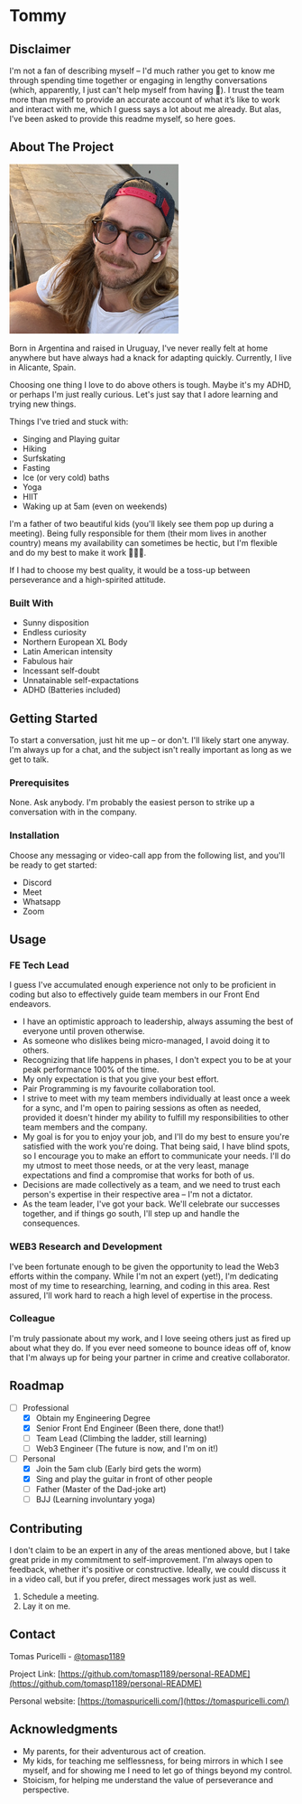 # Tommy

## Disclaimer

I'm not a fan of describing myself – I'd much rather you get to know me through spending time together or engaging in lengthy conversations (which, apparently, I just can't help myself from having 🤣). I trust the team more than myself to provide an accurate account of what it’s like to work and interact with me, which I guess says a lot about me already. But alas, I’ve been asked to provide this readme myself, so here goes.

<!-- ABOUT THE PROJECT -->

## About The Project

<img src="/img/me.jpeg" alt="Me" width="300px">

Born in Argentina and raised in Uruguay, I've never really felt at home anywhere but have always had a knack for adapting quickly. Currently, I live in Alicante, Spain.

Choosing one thing I love to do above others is tough. Maybe it's my ADHD, or perhaps I'm just really curious. Let's just say that I adore learning and trying new things.

Things I've tried and stuck with:

- Singing and Playing guitar
- Hiking
- Surfskating
- Fasting
- Ice (or very cold) baths
- Yoga
- HIIT
- Waking up at 5am (even on weekends)

I'm a father of two beautiful kids (you'll likely see them pop up during a meeting). Being fully responsible for them (their mom lives in another country) means my availability can sometimes be hectic, but I'm flexible and do my best to make it work 👨‍👧‍👦.

If I had to choose my best quality, it would be a toss-up between perseverance and a high-spirited attitude.
### Built With

- Sunny disposition
- Endless curiosity
- Northern European XL Body
- Latin American intensity
- Fabulous hair
- Incessant self-doubt
- Unnatainable self-expactations
- ADHD (Batteries included)

<!-- GETTING STARTED -->

## Getting Started

To start a conversation, just hit me up – or don't. I'll likely start one anyway. I'm always up for a chat, and the subject isn't really important as long as we get to talk.

### Prerequisites

None. Ask anybody. I'm probably the easiest person to strike up a conversation with in the company.

### Installation

Choose any messaging or video-call app from the following list, and you'll be ready to get started:

- Discord
- Meet
- Whatsapp
- Zoom

<!-- USAGE EXAMPLES -->

## Usage

### FE Tech Lead

I guess I've accumulated enough experience not only to be proficient in coding but also to effectively guide team members in our Front End endeavors.

- I have an optimistic approach to leadership, always assuming the best of everyone until proven otherwise.
- As someone who dislikes being micro-managed, I avoid doing it to others.
- Recognizing that life happens in phases, I don't expect you to be at your peak performance 100% of the time.
- My only expectation is that you give your best effort.
- Pair Programming is my favourite collaboration tool.
- I strive to meet with my team members individually at least once a week for a sync, and I'm open to pairing sessions as often as needed, provided it doesn't hinder my ability to fulfill my responsibilities to other team members and the company.
- My goal is for you to enjoy your job, and I'll do my best to ensure you're satisfied with the work you're doing. That being said, I have blind spots, so I encourage you to make an effort to communicate your needs. I'll do my utmost to meet those needs, or at the very least, manage expectations and find a compromise that works for both of us.
- Decisions are made collectively as a team, and we need to trust each person's expertise in their respective area – I'm not a dictator.
- As the team leader, I've got your back. We'll celebrate our successes together, and if things go south, I'll step up and handle the consequences.

### WEB3 Research and Development

I've been fortunate enough to be given the opportunity to lead the Web3 efforts within the company. While I'm not an expert (yet!), I'm dedicating most of my time to researching, learning, and coding in this area. Rest assured, I'll work hard to reach a high level of expertise in the process.

### Colleague

I'm truly passionate about my work, and I love seeing others just as fired up about what they do. If you ever need someone to bounce ideas off of, know that I'm always up for being your partner in crime and creative collaborator.

<!-- ROADMAP -->

## Roadmap

- [ ] Professional
  - [x] Obtain my Engineering Degree
  - [x] Senior Front End Engineer (Been there, done that!)
  - [ ] Team Lead (Climbing the ladder, still learning)
  - [ ] Web3 Engineer (The future is now, and I'm on it!)
- [ ] Personal
  - [x] Join the 5am club (Early bird gets the worm)
  - [x] Sing and play the guitar in front of other people
  - [ ] Father (Master of the Dad-joke art)
  - [ ] BJJ (Learning involuntary yoga)

<!-- CONTRIBUTING -->

## Contributing

I don't claim to be an expert in any of the areas mentioned above, but I take great pride in my commitment to self-improvement. I'm always open to feedback, whether it's positive or constructive. Ideally, we could discuss it in a video call, but if you prefer, direct messages work just as well.

1. Schedule a meeting.
2. Lay it on me.

<!-- CONTACT -->

## Contact

Tomas Puricelli - [@tomasp1189](https://twitter.com/@tomasp1189)

Project Link: [https://github.com/tomasp1189/personal-README](https://github.com/tomasp1189/personal-README)

Personal website: [https://tomaspuricelli.com/](https://tomaspuricelli.com/)

<!-- ACKNOWLEDGMENTS -->

## Acknowledgments

- My parents, for their adventurous act of creation.
- My kids, for teaching me selflessness, for being mirrors in which I see myself, and for showing me I need to let go of things beyond my control.
- Stoicism, for helping me understand the value of perseverance and perspective.
